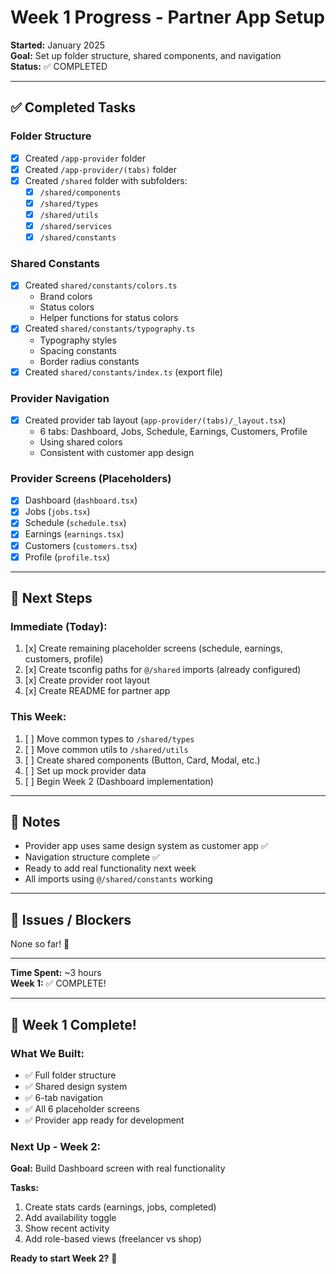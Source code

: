 # Week 1 Progress - Partner App Setup

**Started:** January 2025  
**Goal:** Set up folder structure, shared components, and navigation  
**Status:** ✅ COMPLETED

---

## ✅ **Completed Tasks**

### Folder Structure
- [x] Created `/app-provider` folder
- [x] Created `/app-provider/(tabs)` folder
- [x] Created `/shared` folder with subfolders:
  - [x] `/shared/components`
  - [x] `/shared/types`
  - [x] `/shared/utils`
  - [x] `/shared/services`
  - [x] `/shared/constants`

### Shared Constants
- [x] Created `shared/constants/colors.ts`
  - Brand colors
  - Status colors
  - Helper functions for status colors
- [x] Created `shared/constants/typography.ts`
  - Typography styles
  - Spacing constants
  - Border radius constants
- [x] Created `shared/constants/index.ts` (export file)

### Provider Navigation
- [x] Created provider tab layout (`app-provider/(tabs)/_layout.tsx`)
  - 6 tabs: Dashboard, Jobs, Schedule, Earnings, Customers, Profile
  - Using shared colors
  - Consistent with customer app design

### Provider Screens (Placeholders)
- [x] Dashboard (`dashboard.tsx`)
- [x] Jobs (`jobs.tsx`)
- [x] Schedule (`schedule.tsx`)
- [x] Earnings (`earnings.tsx`)
- [x] Customers (`customers.tsx`)  
- [x] Profile (`profile.tsx`)

---

## 🔄 **Next Steps**

### Immediate (Today):
1. [x] Create remaining placeholder screens (schedule, earnings, customers, profile)
2. [x] Create tsconfig paths for `@/shared` imports (already configured)
3. [x] Create provider root layout
4. [x] Create README for partner app

### This Week:
1. [ ] Move common types to `/shared/types`
2. [ ] Move common utils to `/shared/utils`
3. [ ] Create shared components (Button, Card, Modal, etc.)
4. [ ] Set up mock provider data
5. [ ] Begin Week 2 (Dashboard implementation)

---

## 📝 **Notes**

- Provider app uses same design system as customer app ✅
- Navigation structure complete ✅
- Ready to add real functionality next week
- All imports using `@/shared/constants` working

---

## 🐛 **Issues / Blockers**

None so far! 🎉

---

**Time Spent:** ~3 hours  
**Week 1:** ✅ COMPLETE!

---

## 🎉 **Week 1 Complete!**

### What We Built:
- ✅ Full folder structure
- ✅ Shared design system
- ✅ 6-tab navigation
- ✅ All 6 placeholder screens
- ✅ Provider app ready for development

### Next Up - Week 2:
**Goal:** Build Dashboard screen with real functionality

**Tasks:**
1. Create stats cards (earnings, jobs, completed)
2. Add availability toggle
3. Show recent activity
4. Add role-based views (freelancer vs shop)

**Ready to start Week 2?** 🚀
